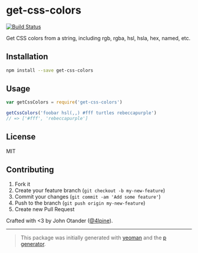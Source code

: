 # get-css-colors

[![Build Status](https://secure.travis-ci.org/johnotander/get-css-colors.png?branch=master)](https://travis-ci.org/johnotander/get-css-colors)

Get CSS colors from a string, including rgb, rgba, hsl, hsla, hex, named, etc.

## Installation

```bash
npm install --save get-css-colors
```

## Usage

```javascript
var getCssColors = require('get-css-colors')

getCssColors('foobar hsl(,,) #fff turtles rebeccapurple')
// => ['#fff', 'rebeccapurple']
```

## License

MIT

## Contributing

1. Fork it
2. Create your feature branch (`git checkout -b my-new-feature`)
3. Commit your changes (`git commit -am 'Add some feature'`)
4. Push to the branch (`git push origin my-new-feature`)
5. Create new Pull Request

Crafted with <3 by John Otander ([@4lpine](https://twitter.com/4lpine)).

***

> This package was initially generated with [yeoman](http://yeoman.io) and the [p generator](https://github.com/johnotander/generator-p.git).
